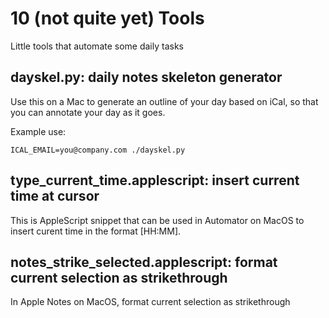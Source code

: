 # 10 (not quite yet) Tools
Little tools that automate some daily tasks

## dayskel.py: daily notes skeleton generator

Use this on a Mac to generate an outline of your day based on iCal, so that you can annotate your day as it goes.

Example use:
```
ICAL_EMAIL=you@company.com ./dayskel.py
```

## type_current_time.applescript: insert current time at cursor

This is AppleScript snippet that can be used in Automator on MacOS to insert curent time in the format [HH:MM].

## notes_strike_selected.applescript: format current selection as strikethrough
 
In Apple Notes on MacOS, format current selection as strikethrough
